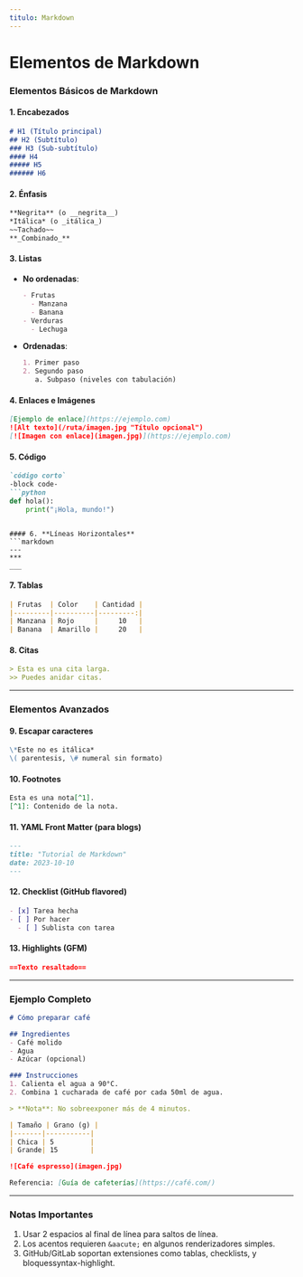 ```yaml
---
titulo: Markdown
---
```

# Elementos de Markdown
### **Elementos Básicos de Markdown**

#### 1. **Encabezados**
```markdown
# H1 (Título principal)
## H2 (Subtítulo)
### H3 (Sub-subtítulo)
#### H4
##### H5
###### H6
```

#### 2. **Énfasis**
```markdown
**Negrita** (o __negrita__)
*Itálica* (o _itálica_)
~~Tachado~~
**_Combinado_**
```

#### 3. **Listas**
- **No ordenadas**:  
  ```markdown
  - Frutas  
    - Manzana  
    - Banana  
  - Verduras  
    - Lechuga  
  ```

- **Ordenadas**:  
  ```markdown
  1. Primer paso  
  2. Segundo paso  
     a. Subpaso (niveles con tabulación)  
  ```

#### 4. **Enlaces e Imágenes**
```markdown
[Ejemplo de enlace](https://ejemplo.com)  
![Alt texto](/ruta/imagen.jpg "Título opcional")  
[![Imagen con enlace](imagen.jpg)](https://ejemplo.com)
```

#### 5. **Código**
```markdown
`código corto`
-block code-
```python
def hola():
    print("¡Hola, mundo!")
```
```

#### 6. **Líneas Horizontales**
```markdown
---
*** 
___
```

#### 7. **Tablas**
```markdown
| Frutas  | Color    | Cantidad |
|---------|----------|---------:|
| Manzana | Rojo     |     10   |
| Banana  | Amarillo |     20   |
```

#### 8. **Citas**
```markdown
> Esta es una cita larga.  
>> Puedes anidar citas.
```

---

### **Elementos Avanzados**

#### 9. **Escapar caracteres**
```markdown
\*Este no es itálica*  
\( parentesis, \# numeral sin formato)
```

#### 10. **Footnotes**
```markdown
Esta es una nota[^1].  
[^1]: Contenido de la nota.
```

#### 11. **YAML Front Matter (para blogs)**
```markdown
---
title: "Tutorial de Markdown"
date: 2023-10-10
---
```

#### 12. **Checklist (GitHub flavored)**
```markdown
- [x] Tarea hecha  
- [ ] Por hacer  
  - [ ] Sublista con tarea
```

#### 13. **Highlights (GFM)**
```markdown
==Texto resaltado==
```

---

### **Ejemplo Completo**
```markdown
# Cómo preparar café

## Ingredientes
- Café molido
- Agua
- Azúcar (opcional)

### Instrucciones
1. Calienta el agua a 90°C.  
2. Combina 1 cucharada de café por cada 50ml de agua.

> **Nota**: No sobreexponer más de 4 minutos.

| Tamaño | Grano (g) |
|-------|-----------|
| Chica | 5         |
| Grande| 15        |

![Café espresso](imagen.jpg)

Referencia: [Guía de cafeterías](https://café.com/)
```

---

### **Notas Importantes**
1. Usar 2 espacios al final de línea para saltos de línea.
2. Los acentos requieren `&aacute;` en algunos renderizadores simples.
3. GitHub/GitLab soportan extensiones como tablas, checklists, y bloquessyntax-highlight.